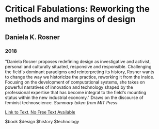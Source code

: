 # Critical Fabulations: Reworking the methods and margins of design
## Daniela K. Rosner
### 2018 

"Daniela Rosner proposes redefining design as investigative and activist, personal and culturally situated, responsive and responsible. Challenging the field's dominant paradigms and reinterpreting its history, Rosner wants to change the way we historicize the practice, reworking it from the inside. Focusing on the development of computational systems, she takes on powerful narratives of innovation and technology shaped by the professional expertise that has become integral to the field's mounting status within the new industrial economy." Draws on the discourse of feminist technoscience. *Summary taken from MIT Press*

[Link to Text, No Free Text Available](https://direct.mit.edu/books/book/3143/Critical-FabulationsReworking-the-Methods-and)

$book $design $history $technology 